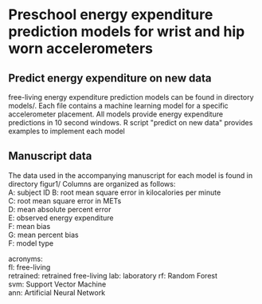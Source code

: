 # Preschool energy expenditure prediction models for wrist and hip worn accelerometers

## Predict energy expenditure on new data
free-living energy expenditure prediction models can be found in directory models/. Each file contains a
machine learning model for a specific accelerometer placement.
All models provide energy expenditure predictions in 10 second windows.
R script "predict on new data" provides examples to implement each model

## Manuscript data
The data used in the accompanying manuscript for each model is found in directory figur1/
Columns are organized as follows:  
A: subject ID
B: root mean square error in kilocalories per minute  
C: root mean square error in METs  
D: mean absolute percent error  
E: observed energy expenditure  
F: mean bias  
G: mean percent bias  
F: model type  
  
acronyms:  
  fl: free-living  
  retrained: retrained free-living
  lab: laboratory
  rf: Random Forest  
  svm: Support Vector Machine  
  ann: Artificial Neural Network  
  
